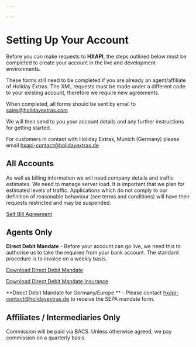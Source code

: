 ```yaml
---

---
```


# Setting Up Your Account

Before you can make requests to **HXAPI**, the steps outlined below must be completed to create your account in the live and development environments.

These forms still need to be completed if you are already an agent/affiliate of Holiday Extras. The XML requests must be made under a different code to your existing account, therefore we require new agreements.

When completed, all forms should be sent by email to <sales@holidayextras.com>

We will then send to you your account details and any further instructions for getting started.

For customers in contact with Holiday Extras, Munich (Germany) please email <hxapi-contact@holidayextras.de>







## All Accounts

As well as billing information we will need company details and traffic estimates. We need to manage server load. It is important that we plan for estimated levels of traffic. Applications which do not comply to our definition of reasonable behaviour (see terms and conditions) will have their requests restricted and may be suspended.

[Self Bill Agreement](http://secure.holidayextras.co.uk/images/apiForms/SelfBillv3.pdf)






## Agents Only

**Direct Debit Mandate** - Before your account can go live, we need this to authorise us to take the required from your bank account. The standard procedure is to invoice on a weekly basis.

[Download Direct Debit Mandate](http://secure.holidayextras.co.uk/images/apiForms/DDebitMandate.pdf)

[Download Direct Debit Mandate Insurance](http://secure.holidayextras.co.uk/images/apiForms/DDebitMandateInsurance.pdf)

**Direct Debit Mandate for Germany/Europe ** - 
Please contact hxapi-contact@holidayextras.de to receive the SEPA mandate form.






## Affiliates / Intermediaries Only

Commission will be paid via BACS. Unless otherwise agreed, we pay commission on a quarterly basis.

